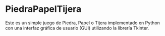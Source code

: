 # PiedraPapelTijera
Este es un simple juego de Piedra, Papel o Tijera implementado en Python con una interfaz gráfica de usuario (GUI) utilizando la librería Tkinter.
